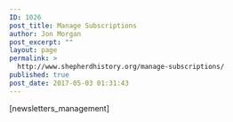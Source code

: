 ```yaml
---
ID: 1026
post_title: Manage Subscriptions
author: Jon Morgan
post_excerpt: ""
layout: page
permalink: >
  http://www.shepherdhistory.org/manage-subscriptions/
published: true
post_date: 2017-05-03 01:31:43
---
```

[newsletters_management]
